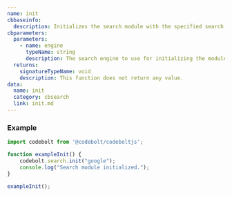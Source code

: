 ```yaml
---
name: init
cbbaseinfo:
  description: Initializes the search module with the specified search engine.
cbparameters:
  parameters:
    - name: engine
      typeName: string
      description: The search engine to use for initializing the module. Defaults to "bing".
  returns:
    signatureTypeName: void
    description: This function does not return any value.
data:
  name: init
  category: cbsearch
  link: init.md
---
```

<CBBaseInfo/> 
<CBParameters/>

### Example

```js
import codebolt from '@codebolt/codeboltjs';

function exampleInit() {
    codebolt.search.init("google");
    console.log("Search module initialized.");
}

exampleInit();
